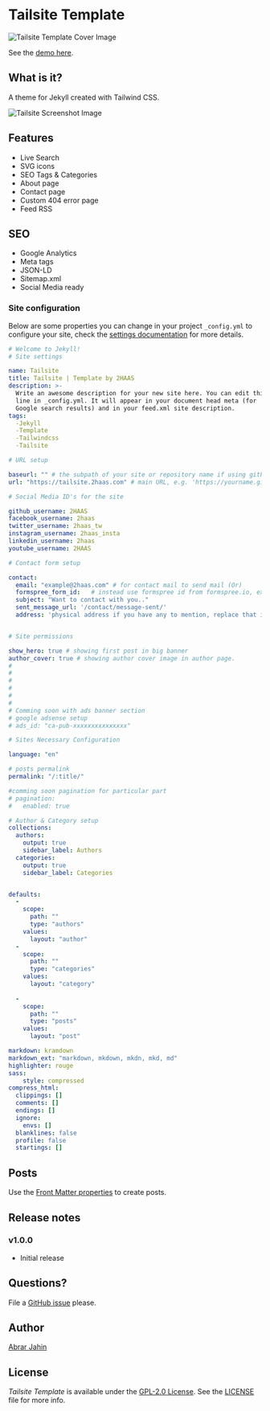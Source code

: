 # Tailsite Template

![Tailsite Template Cover Image](https://dummyimage.com/920x400/ff2137/ffffff.gif&text=+++++++Tailsite+++++++)

See the [demo here](https://tailsite.2haas.com/).

## What is it?

A theme for Jekyll created with Tailwind CSS.

![Tailsite Screenshot Image](https://res.cloudinary.com/thaas/image/upload/v1643350435/tailsite_xxncms.png)

## Features

- Live Search
- SVG icons
- SEO Tags & Categories
- About page
- Contact page
- Custom 404 error page
- Feed RSS

## SEO

- Google Analytics
- Meta tags
- JSON-LD
- Sitemap.xml
- Social Media ready

### Site configuration

Below are some properties you can change in your project `_config.yml` to configure your site, check the [settings documentation](https://github.com/ajpalok/tailsite/wiki/Settings) for more details.

```yml
# Welcome to Jekyll!
# Site settings

name: Tailsite
title: Tailsite | Template by 2HAAS
description: >-
  Write an awesome description for your new site here. You can edit this
  line in _config.yml. It will appear in your document head meta (for
  Google search results) and in your feed.xml site description.
tags:
  -Jekyll
  -Template
  -Tailwindcss
  -Tailsite

# URL setup

baseurl: "" # the subpath of your site or repository name if using github pages, e.g. /repo_name
url: "https://tailsite.2haas.com" # main URL, e.g. 'https://yourname.github.io'

# Social Media ID's for the site

github_username: 2HAAS
facebook_username: 2haas
twitter_username: 2haas_tw
instagram_username: 2haas_insta
linkedin_username: 2haas
youtube_username: 2HAAS

# Contact form setup

contact:
  email: "example@2haas.com" # for contact mail to send mail (Or)
  formspree_form_id:   # instead use formspree id from formspree.io, ex: xxxxxxxx
  subject: "Want to contact with you.."
  sent_message_url: '/contact/message-sent/'
  address: 'physical address if you have any to mention, replace that in _config.yml file'


# Site permissions

show_hero: true # showing first post in big banner
author_cover: true # showing author cover image in author page.
#
#
#
#
#
#
# Comming soon with ads banner section
# google adsense setup
# ads_id: "ca-pub-xxxxxxxxxxxxxxx"

# Sites Necessary Configuration

language: "en"

# posts permalink
permalink: "/:title/"

#comming soon pagination for particular part
# pagination:
#   enabled: true

# Author & Category setup
collections:
  authors:
    output: true
    sidebar_label: Authors
  categories:
    output: true
    sidebar_label: Categories


defaults:
  -
    scope:
      path: ""
      type: "authors"
    values:
      layout: "author"
  -
    scope:
      path: ""
      type: "categories"
    values:
      layout: "category"
      
  -
    scope:
      path: ""
      type: "posts"
    values:
      layout: "post"

markdown: kramdown
markdown_ext: "markdown, mkdown, mkdn, mkd, md"
highlighter: rouge
sass:
    style: compressed
compress_html:
  clippings: []
  comments: []
  endings: []
  ignore:
    envs: []
  blanklines: false
  profile: false
  startings: []
```

## Posts

Use the [Front Matter properties](https://github.com/ajpalok/tailsite/wiki/Post#front-matter-properties) to create posts.

## Release notes

### v1.0.0
- Initial release

## Questions?

File a [GitHub issue](https://github.com/ajpalok/tailsite/issues/new) please.

## Author

[Abrar Jahin](https://2haas.com/)

## License

*Tailsite Template* is available under the [GPL-2.0 License](https://github.com/ajpalok/tailsite-host/blob/main/LICENSE). See the [LICENSE](https://github.com/ajpalok/tailsite/blob/master/LICENSE) file for more info.
